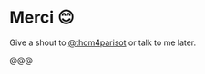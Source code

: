 

<!-- .slide: data-background="../../2017/mixit/images/basile-seagul.jpg" data-state="background-light" -->

# Merci 😊

Give a shout to [@thom4parisot](https://twitter.com/thom4parisot) or talk to me later.

@@@


<!-- .slide: data-background="../../2017/mixit/images/basile-seagul.jpg" -->
